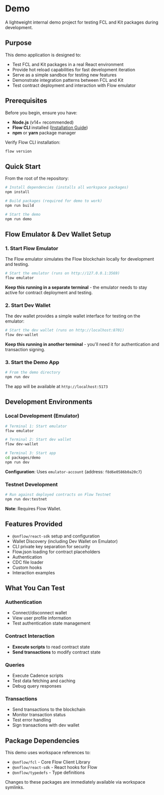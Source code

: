 # Demo

A lightweight internal demo project for testing FCL and Kit packages during development.

## Purpose

This demo application is designed to:

- Test FCL and Kit packages in a real React environment
- Provide hot reload capabilities for fast development iteration
- Serve as a simple sandbox for testing new features
- Demonstrate integration patterns between FCL and Kit
- Test contract deployment and interaction with Flow emulator

## Prerequisites

Before you begin, ensure you have:

- **Node.js** (v14+ recommended)
- **Flow CLI** installed ([Installation Guide](https://developers.flow.com/tools/flow-cli/install))
- **npm** or **yarn** package manager

Verify Flow CLI installation:
```bash
flow version
```

## Quick Start

From the root of the repository:

```bash
# Install dependencies (installs all workspace packages)
npm install

# Build packages (required for demo to work)
npm run build

# Start the demo
npm run demo
```

## Flow Emulator & Dev Wallet Setup

### 1. Start Flow Emulator

The Flow emulator simulates the Flow blockchain locally for development and testing.

```bash
# Start the emulator (runs on http://127.0.0.1:3569)
flow emulator
```

**Keep this running in a separate terminal** - the emulator needs to stay active for contract deployment and testing.

### 2. Start Dev Wallet

The dev wallet provides a simple wallet interface for testing on the emulator:

```bash
# Start the dev wallet (runs on http://localhost:8701)
flow dev-wallet
```

**Keep this running in another terminal** - you'll need it for authentication and transaction signing.

### 3. Start the Demo App

```bash
# From the demo directory
npm run dev
```

The app will be available at `http://localhost:5173`

## Development Environments

### Local Development (Emulator)

```bash
# Terminal 1: Start emulator
flow emulator

# Terminal 2: Start dev wallet  
flow dev-wallet

# Terminal 3: Start app
cd packages/demo
npm run dev
```

**Configuration**: Uses `emulator-account` (address: `f8d6e0586b0a20c7`)

### Testnet Development

```bash
# Run against deployed contracts on Flow Testnet
npm run dev:testnet
```

**Note**: Requires Flow Wallet.

## Features Provided

- `@onflow/react-sdk` setup and configuration
- Wallet Discovery (including Dev Wallet on Emulator)
- CLI private key separation for security
- Flow.json loading for contract placeholders
- Authentication
- CDC file loader
- Custom hooks
- Interaction examples

## What You Can Test

### Authentication

- Connect/disconnect wallet
- View user profile information
- Test authentication state management

### Contract Interaction

- **Execute scripts** to read contract state
- **Send transactions** to modify contract state

### Queries

- Execute Cadence scripts
- Test data fetching and caching
- Debug query responses

### Transactions

- Send transactions to the blockchain
- Monitor transaction status
- Test error handling
- Sign transactions with dev wallet

## Package Dependencies

This demo uses workspace references to:

- `@onflow/fcl` - Core Flow Client Library
- `@onflow/react-sdk` - React hooks for Flow
- `@onflow/typedefs` - Type definitions

Changes to these packages are immediately available via workspace symlinks.
